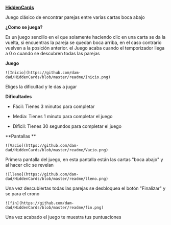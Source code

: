 **<u>HiddenCards</u>**

Juego clásico de encontrar parejas entre varias cartas boca abajo 

**¿Como se juega?**

Es un juego sencillo en el que solamente haciendo clic en una carta se da la vuelta, si encuentras la pareja se quedan boca arriba, en el caso contrario vuelven a la posición anterior. el Juego acaba cuando el temporizador llega a  0 o cuando se descubren todas las parejas 

**Juego**

```git
![Inicio](https://github.com/dam-dad/HiddenCards/blob/master/readme/Inicio.png)
```

Eliges la dificultad y le das a jugar

**Dificultades**

- Fácil: Tienes 3 minutos para completar 

- Media: Tienes 1 minuto para completar el juego 

- Difícil: Tienes 30 segundos para completar el juego



**Pantallas **



```git
![Vacio](https://github.com/dam-dad/HiddenCards/blob/master/readme/Vacio.png)
```

Primera pantalla del juego, en esta pantalla están las cartas "boca abajo"  y al hacer clic se  revelan 

```git
![lleno](https://github.com/dam-dad/HiddenCards/blob/master/readme/lleno.png)
```

Una vez descubiertas todas las parejas se desbloquea el botón "Finalizar"  y se para el crono

```git
![fin](https://github.com/dam-dad/HiddenCards/blob/master/readme/fin.png)
```

Una vez acabado el juego te muestra tus puntuaciones 
